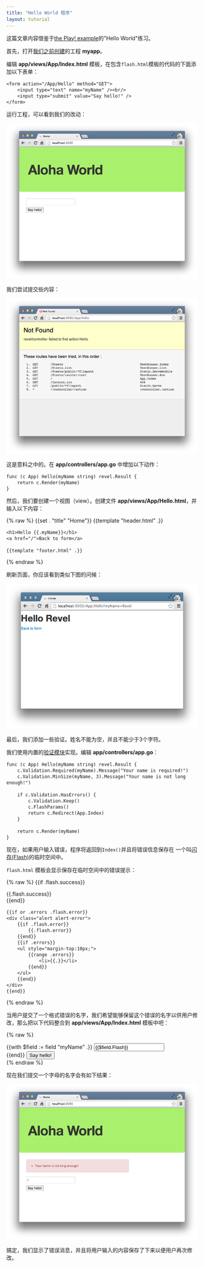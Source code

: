 ```yaml
---
title: "Hello World 程序"
layout: tutorial
---
```


这篇文章内容借鉴于[the Play! example](http://www.playframework.org/documentation/1.2.4/firstapp)的"Hello World"练习。

首先，打开[我们之前创建](createapp.html)的工程 **myapp**。

编辑 **app/views/App/Index.html** 模板，在包含`flash.html`模板的代码的下面添加以下表单：

	<form action="/App/Hello" method="GET">
	    <input type="text" name="myName" /><br/>
	    <input type="submit" value="Say hello!" />
	</form>

运行工程，可以看到我们的改动：

![The Say Hello form](../img/AlohaForm.png)

我们尝试提交些内容：

![Route not found](../img/HelloRouteNotFound.png)

这是意料之中的。在 **app/controllers/app.go** 中增加以下动作：

	func (c App) Hello(myName string) revel.Result {
		return c.Render(myName)
	}


然后，我们要创建一个视图（view）。创建文件 **app/views/App/Hello.html**，并输入以下内容：

{% raw %}
	{{set . "title" "Home"}}
	{{template "header.html" .}}

	<h1>Hello {{.myName}}</h1>
	<a href="/">Back to form</a>

	{{template "footer.html" .}}
{% endraw %}

刷新页面，你应该看到类似下图的问候：

![Hello revel](../img/HelloRevel.png)

最后，我们添加一些验证。姓名不能为空，并且不能少于3个字符。

我们使用内置的[验证模块](../manual/validation.html)实现。编辑 **app/controllers/app.go**：

	func (c App) Hello(myName string) revel.Result {
		c.Validation.Required(myName).Message("Your name is required!")
		c.Validation.MinSize(myName, 3).Message("Your name is not long enough!")

		if c.Validation.HasErrors() {
			c.Validation.Keep()
			c.FlashParams()
			return c.Redirect(App.Index)
		}

		return c.Render(myName)
	}

现在，如果用户输入错误，程序将返回到`Index()`并且将错误信息保存在
一个叫[闪存(Flash)](../manual/sessionflash.html)的临时空间中。

`flash.html` 模板会显示保存在临时空间中的错误提示：

{% raw %}
	{{if .flash.success}}
	<div class="alert alert-success">
		{{.flash.success}}
	</div>
	{{end}}

	{{if or .errors .flash.error}}
	<div class="alert alert-error">
		{{if .flash.error}}
			{{.flash.error}}
		{{end}}
		{{if .errors}}
		<ul style="margin-top:10px;">
			{{range .errors}}
				<li>{{.}}</li>
			{{end}}
		</ul>
		{{end}}
	</div>
	{{end}}
{% endraw %}

当用户提交了一个格式错误的名字，我们希望能够保留这个错误的名字以供用户修改，那么把以下代码整合到 **app/views/App/Index.html** 模板中吧：

{% raw %}
	<form action="/App/Hello" method="GET">
		{{with $field := field "myName" .}}
			<input type="text" name="{{$field.Name}}" value="{{$field.Flash}}"/><br/>
		{{end}}
		<input type="submit" value="Say hello!" />
	</form>
{% endraw %}

现在我们提交一个字母的名字会有如下结果：

![Example error](../img/HelloNameNotLongEnough.png)

搞定，我们显示了错误消息，并且将用户输入的内容保存了下来以便用户再次修改。
